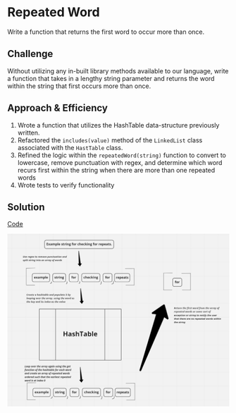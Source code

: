 # Repeated Word

Write a function that returns the first word to occur more than once.

## Challenge

Without utilizing any in-built library methods available to our language, write a function that takes in a lengthy string parameter and returns the word within the string that first occurs more than once.

## Approach & Efficiency

1. Wrote a function that utilizes the HashTable data-structure previously written.
1. Refactored the `includes(value)` method of the `LinkedList` class associated with the `HastTable` class.
1. Refined the logic within the `repeatedWord(string)` function to convert to lowercase, remove punctuation with regex, and determine which word recurs first within the string when there are more than one repeated words
1. Wrote tests to verify functionality

 ## Solution
[Code](repeated-word.js)

![repeated-word whiteboard](../assets/repeat.png)